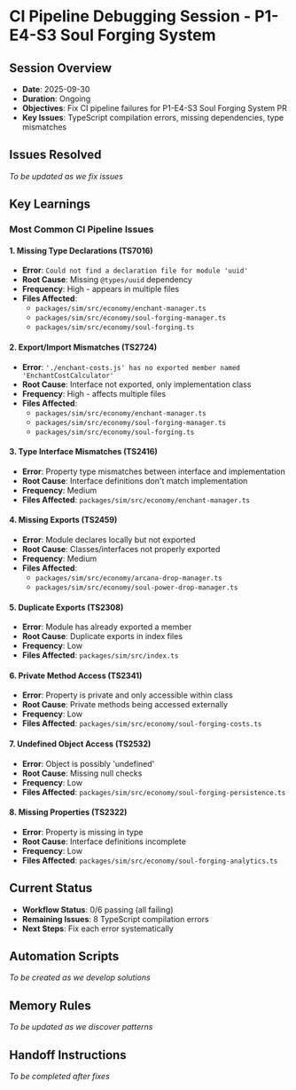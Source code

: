 # CI Pipeline Debugging Session - P1-E4-S3 Soul Forging System

## Session Overview

- **Date**: 2025-09-30
- **Duration**: Ongoing
- **Objectives**: Fix CI pipeline failures for P1-E4-S3 Soul Forging System PR
- **Key Issues**: TypeScript compilation errors, missing dependencies, type mismatches

## Issues Resolved

_To be updated as we fix issues_

## Key Learnings

### Most Common CI Pipeline Issues

#### 1. **Missing Type Declarations (TS7016)**

- **Error**: `Could not find a declaration file for module 'uuid'`
- **Root Cause**: Missing `@types/uuid` dependency
- **Frequency**: High - appears in multiple files
- **Files Affected**:
  - `packages/sim/src/economy/enchant-manager.ts`
  - `packages/sim/src/economy/soul-forging-manager.ts`
  - `packages/sim/src/economy/soul-forging.ts`

#### 2. **Export/Import Mismatches (TS2724)**

- **Error**: `'./enchant-costs.js' has no exported member named 'EnchantCostCalculator'`
- **Root Cause**: Interface not exported, only implementation class
- **Frequency**: High - affects multiple files
- **Files Affected**:
  - `packages/sim/src/economy/enchant-manager.ts`
  - `packages/sim/src/economy/soul-forging-manager.ts`
  - `packages/sim/src/economy/soul-forging.ts`

#### 3. **Type Interface Mismatches (TS2416)**

- **Error**: Property type mismatches between interface and implementation
- **Root Cause**: Interface definitions don't match implementation
- **Frequency**: Medium
- **Files Affected**: `packages/sim/src/economy/enchant-manager.ts`

#### 4. **Missing Exports (TS2459)**

- **Error**: Module declares locally but not exported
- **Root Cause**: Classes/interfaces not properly exported
- **Frequency**: Medium
- **Files Affected**:
  - `packages/sim/src/economy/arcana-drop-manager.ts`
  - `packages/sim/src/economy/soul-power-drop-manager.ts`

#### 5. **Duplicate Exports (TS2308)**

- **Error**: Module has already exported a member
- **Root Cause**: Duplicate exports in index files
- **Frequency**: Low
- **Files Affected**: `packages/sim/src/index.ts`

#### 6. **Private Method Access (TS2341)**

- **Error**: Property is private and only accessible within class
- **Root Cause**: Private methods being accessed externally
- **Frequency**: Low
- **Files Affected**: `packages/sim/src/economy/soul-forging-costs.ts`

#### 7. **Undefined Object Access (TS2532)**

- **Error**: Object is possibly 'undefined'
- **Root Cause**: Missing null checks
- **Frequency**: Low
- **Files Affected**: `packages/sim/src/economy/soul-forging-persistence.ts`

#### 8. **Missing Properties (TS2322)**

- **Error**: Property is missing in type
- **Root Cause**: Interface definitions incomplete
- **Frequency**: Low
- **Files Affected**: `packages/sim/src/economy/soul-forging-analytics.ts`

## Current Status

- **Workflow Status**: 0/6 passing (all failing)
- **Remaining Issues**: 8 TypeScript compilation errors
- **Next Steps**: Fix each error systematically

## Automation Scripts

_To be created as we develop solutions_

## Memory Rules

_To be updated as we discover patterns_

## Handoff Instructions

_To be completed after fixes_
